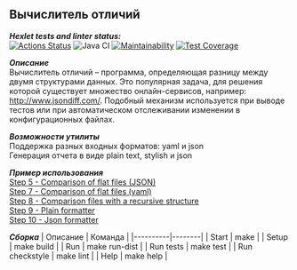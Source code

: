 ## Вычислитель отличий  

***Hexlet tests and linter status:***  
[![Actions Status](https://github.com/Yakov256/java-project-71/workflows/hexlet-check/badge.svg)](https://github.com/Yakov256/java-project-71/actions)
![Java CI](https://github.com/Yakov256/java-project-71/actions/workflows/main.yml/badge.svg)
[![Maintainability](https://api.codeclimate.com/v1/badges/17c5ee080de81c82696a/maintainability)](https://codeclimate.com/github/Yakov256/java-project-71/maintainability)
[![Test Coverage](https://api.codeclimate.com/v1/badges/17c5ee080de81c82696a/test_coverage)](https://codeclimate.com/github/Yakov256/java-project-71/test_coverage)

***Описание***  
Вычислитель отличий – программа, определяющая разницу между двумя структурами данных. Это популярная задача, для решения которой существует множество онлайн-сервисов, например: http://www.jsondiff.com/. Подобный механизм используется при выводе тестов или при автоматическом отслеживании изменении в конфигурационных файлах.

***Возможности утилиты***  
Поддержка разных входных форматов: yaml и json    
Генерация отчета в виде plain text, stylish и json  

***Пример использования***  
[Step 5 - Comparison of flat files (JSON)](https://asciinema.org/a/HnPUad2apHyU8xjeMZ5AW4tpB)  
[Step 7 - Comparison of flat files (yaml)](https://asciinema.org/a/srguS7bJtSx4H0WI08vWNI8tM)  
[Step 8 - Comparison files with a recursive structure](https://asciinema.org/a/lL032dksa6STzvS2RgeMcAepD)    
[Step 9 - Plain formatter](https://asciinema.org/a/6ee105GQ7ktolOGFvHXroR717)  
[Step 10 - Json formatter](https://asciinema.org/a/gqaCr9O7AGP4KkmPIUAi1KqUD)  

***Сборка***
| Описание | Команда |
|----------|--------|
| Start    | make |
| Setup    | make build |
| Run      | make run-dist |
| Run tests | make test |
| Run checkstyle | make lint |
| Help  | make help |
